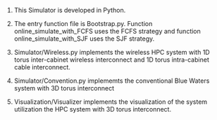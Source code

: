 1. This Simulator is developed in Python.

2. The entry function file is Bootstrap.py.
   Function online_simulate_with_FCFS uses the FCFS strategy and function online_simulate_with_SJF
   uses the SJF strategy.

3. Simulator/Wireless.py implements the wireless HPC system with 1D torus inter-cabinet wireless interconnect and 1D torus intra-cabinet cable interconnect.

4. Simulator/Convention.py implememts the conventional Blue Waters system with 3D torus interconnect

5. Visualization/Visualizer implements the visualization of the system utilization the HPC system with 3D torus interconnect.
